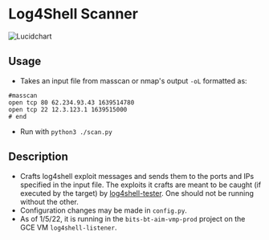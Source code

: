# Log4Shell Scanner

![Lucidchart](../lucidchart.png)

## Usage

- Takes an input file from masscan or nmap's output `-oL` formatted as:

```
#masscan
open tcp 80 62.234.93.43 1639514780
open tcp 22 12.3.123.1 1639515000
# end

```

- Run with `python3 ./scan.py`

## Description

- Crafts log4shell exploit messages and sends them to the ports and IPs specified in the input file. The exploits it crafts are meant to be caught (if executed by the target) by [log4shell-tester](../log4shell-tester). One should not be running without the other.
- Configuration changes may be made in `config.py`.
- As of 1/5/22, it is running in the `bits-bt-aim-vmp-prod` project on the GCE VM `log4shell-listener`.
